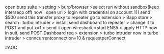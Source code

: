 open burp suite > setting > burp'browser >select run without sandbox(keep intersecp off)
now , open url > login with credential
on account 111 send $500
send this transfer proxy to repeater
go to extension > Bapp store > search : turbo intruder > install
send dashboard to repeater > change it to POST and put x=1 > send it
open wireshark >start ENS5  > apply HTTP
now in suit, send POST Dashboard req > extension > turbo intruder
now in turbo intruder > conncurrentconnection=10 & requestperConnect

#AOC 